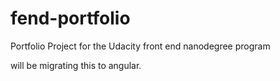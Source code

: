 # fend-portfolio
Portfolio Project for the Udacity front end nanodegree program


will be migrating this to angular.

